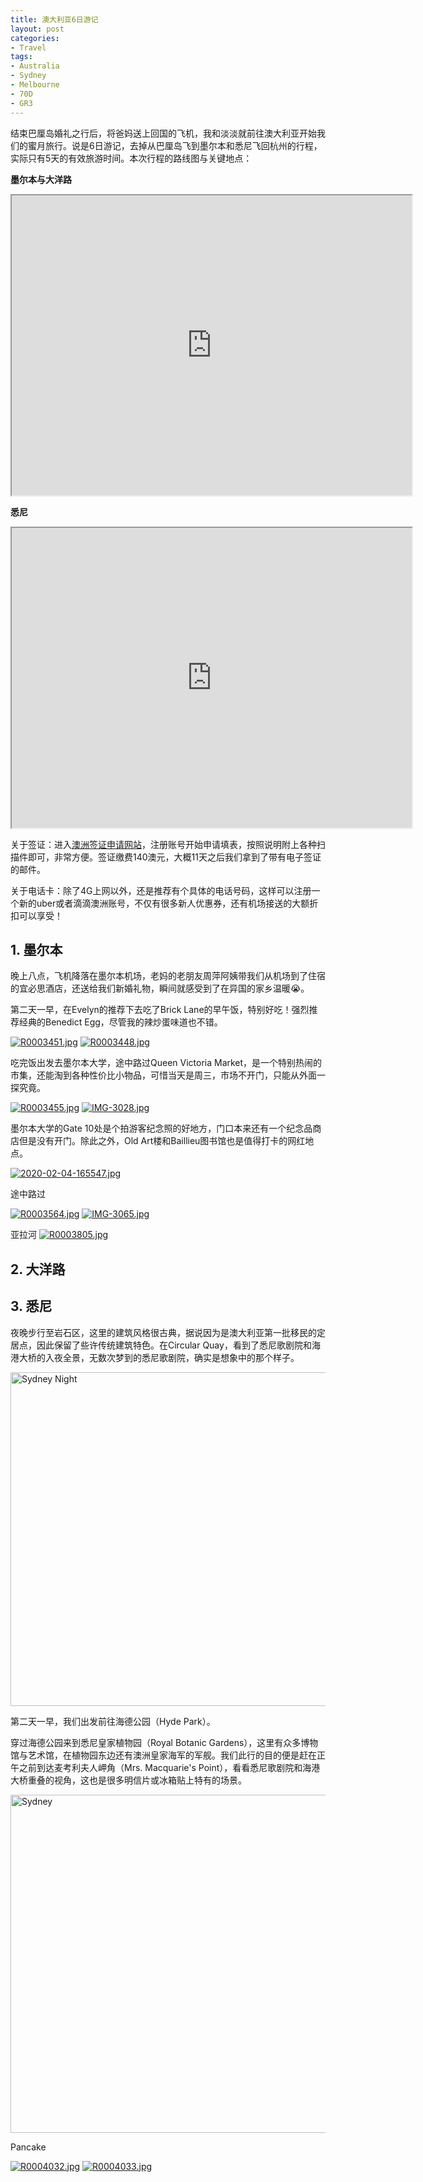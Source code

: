 ```yaml
---
title: 澳大利亚6日游记
layout: post
categories:
- Travel
tags:
- Australia
- Sydney
- Melbourne
- 70D
- GR3
---
```


结束巴厘岛婚礼之行后，将爸妈送上回国的飞机，我和淡淡就前往澳大利亚开始我们的蜜月旅行。说是6日游记，去掉从巴厘岛飞到墨尔本和悉尼飞回杭州的行程，实际只有5天的有效旅游时间。本次行程的路线图与关键地点：

**墨尔本与大洋路**
<iframe src="https://www.google.com/maps/d/u/0/embed?mid=1UoYX3PbJFU9UzxOdab4De6h_FKMI-B4r" width="640" height="480"></iframe>

**悉尼**
<iframe src="https://www.google.com/maps/d/u/0/embed?mid=1CfMxjaVKyG6MQNHIKLcjb1rcolFkHDkn" width="640" height="480"></iframe>

关于签证：进入[澳洲签证申请网站](https://online.immi.gov.au/lusc/login)，注册账号开始申请填表，按照说明附上各种扫描件即可，非常方便。签证缴费140澳元，大概11天之后我们拿到了带有电子签证的邮件。

关于电话卡：除了4G上网以外，还是推荐有个具体的电话号码，这样可以注册一个新的uber或者滴滴澳洲账号，不仅有很多新人优惠券，还有机场接送的大额折扣可以享受！

## 1. 墨尔本

晚上八点，飞机降落在墨尔本机场，老妈的老朋友周萍阿姨带我们从机场到了住宿的宜必思酒店，还送给我们新婚礼物，瞬间就感受到了在异国的家乡温暖😭。

第二天一早，在Evelyn的推荐下去吃了Brick Lane的早午饭，特别好吃！强烈推荐经典的Benedict Egg，尽管我的辣炒蛋味道也不错。

[![R0003451.jpg](https://i.postimg.cc/3xRKGWXr/R0003451.jpg)](https://postimg.cc/svkddjHb)
[![R0003448.jpg](https://i.postimg.cc/dtnsDGTS/R0003448.jpg)](https://postimg.cc/tYZQMZkh)

吃完饭出发去墨尔本大学，途中路过Queen Victoria Market，是一个特别热闹的市集，还能淘到各种性价比小物品，可惜当天是周三，市场不开门，只能从外面一探究竟。

[![R0003455.jpg](https://i.postimg.cc/BvgMkb72/R0003455.jpg)](https://postimg.cc/qtNsCJT7)
[![IMG-3028.jpg](https://i.postimg.cc/x8k9nx7y/IMG-3028.jpg)](https://postimg.cc/BPGrCgJX)

墨尔本大学的Gate 10处是个拍游客纪念照的好地方，门口本来还有一个纪念品商店但是没有开门。除此之外，Old Art楼和Baillieu图书馆也是值得打卡的网红地点。

[![2020-02-04-165547.jpg](https://i.postimg.cc/85J31qrN/2020-02-04-165547.jpg)](https://postimg.cc/R6mGdpRD)


途中路过

[![R0003564.jpg](https://i.postimg.cc/brxz5ZSQ/R0003564.jpg)](https://postimg.cc/zHfZbXjB)
[![IMG-3065.jpg](https://i.postimg.cc/mg4My0Fz/IMG-3065.jpg)](https://postimg.cc/BXhXq7p4)


亚拉河
[![R0003805.jpg](https://i.postimg.cc/1zV8ycgS/R0003805.jpg)](https://postimg.cc/yJB1PRXp)

## 2. 大洋路


## 3. 悉尼

夜晚步行至岩石区，这里的建筑风格很古典，据说因为是澳大利亚第一批移民的定居点，因此保留了些许传统建筑特色。在Circular Quay，看到了悉尼歌剧院和海港大桥的入夜全景，无数次梦到的悉尼歌剧院，确实是想象中的那个样子。

<a data-flickr-embed="true" href="https://www.flickr.com/photos/wittyfilter/49247536216/in/datetaken-public/" title="Sydney Night"><img src="https://live.staticflickr.com/65535/49247536216_d1a74b704c_k.jpg" width="2048" height="534" alt="Sydney Night"></a><script async src="//embedr.flickr.com/assets/client-code.js" charset="utf-8"></script>

第二天一早，我们出发前往海德公园（Hyde Park）。

穿过海德公园来到悉尼皇家植物园（Royal Botanic Gardens），这里有众多博物馆与艺术馆，在植物园东边还有澳洲皇家海军的军舰。我们此行的目的便是赶在正午之前到达麦考利夫人岬角（Mrs. Macquarie's Point），看看悉尼歌剧院和海港大桥重叠的视角，这也是很多明信片或冰箱贴上特有的场景。

<a data-flickr-embed="true" href="https://www.flickr.com/photos/wittyfilter/49141060262/in/datetaken-public/" title="Sydney"><img src="https://live.staticflickr.com/65535/49141060262_48ecd5f7db_k.jpg" width="2048" height="541" alt="Sydney"></a><script async src="//embedr.flickr.com/assets/client-code.js" charset="utf-8"></script>


Pancake

[![R0004032.jpg](https://i.postimg.cc/7h1KhDP8/R0004032.jpg)](https://postimg.cc/BP6T7r1M)
[![R0004033.jpg](https://i.postimg.cc/MHHxwsmS/R0004033.jpg)](https://postimg.cc/vgJCLtKq)
